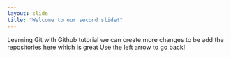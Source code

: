 ```yaml
---
layout: slide
title: "Welcome to our second slide!"
---
```

Learning Git with Github tutorial
we can create more changes to be add the repositories here which is great
Use the left arrow to go back!